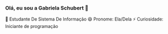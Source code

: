 ### Olá, eu sou a Gabriela Schubert 👋

 🌱 Estudante De Sistema De Informação
 😄 Pronome: Ela/Dela
 ⚡ Curiosidade: Iniciante de programação 

